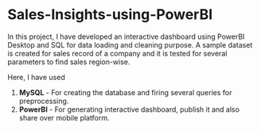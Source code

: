 # Sales-Insights-using-PowerBI

In this project, I have developed an interactive dashboard using PowerBI Desktop and SQL for data loading and cleaning purpose. 
A sample dataset is created for sales record of a company and it is tested for several parameters to find sales region-wise.

Here, I have used 
1. **MySQL** - For creating the database and firing several queries for preprocessing.
2. **PowerBI** - For generating interactive dashboard, publish it and also share over mobile platform.

